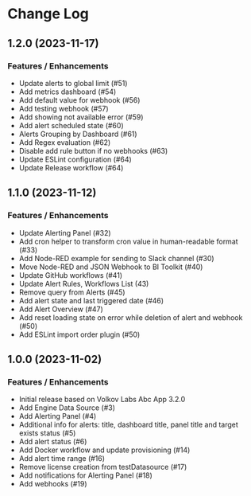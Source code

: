# Change Log

## 1.2.0 (2023-11-17)

### Features / Enhancements

- Update alerts to global limit (#51)
- Add metrics dashboard (#54)
- Add default value for webhook (#56)
- Add testing webhook (#57)
- Add showing not available error (#59)
- Add alert scheduled state (#60)
- Alerts Grouping by Dashboard (#61)
- Add Regex evaluation (#62)
- Disable add rule button if no webhooks (#63)
- Update ESLint configuration (#64)
- Update Release workflow (#64)

## 1.1.0 (2023-11-12)

### Features / Enhancements

- Update Alerting Panel (#32)
- Add cron helper to transform cron value in human-readable format (#33)
- Add Node-RED example for sending to Slack channel (#30)
- Move Node-RED and JSON Webhook to BI Toolkit (#40)
- Update GitHub workflows (#41)
- Update Alert Rules, Workflows List (43)
- Remove query from Alerts (#45)
- Add alert state and last triggered date (#46)
- Add Alert Overview (#47)
- Add reset loading state on error while deletion of alert and webhook (#50)
- Add ESLint import order plugin (#50)

## 1.0.0 (2023-11-02)

### Features / Enhancements

- Initial release based on Volkov Labs Abc App 3.2.0
- Add Engine Data Source (#3)
- Add Alerting Panel (#4)
- Additional info for alerts: title, dashboard title, panel title and target exists status (#5)
- Add alert status (#6)
- Add Docker workflow and update provisioning (#14)
- Add alert time range (#16)
- Remove license creation from testDatasource (#17)
- Add notifications for Alerting Panel (#18)
- Add webhooks (#19)
